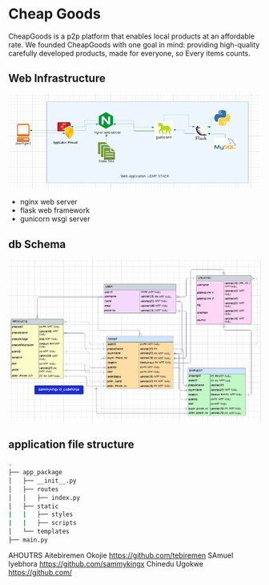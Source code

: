 # Cheap Goods
CheapGoods is a p2p platform that enables local products at an affordable rate. We founded CheapGoods with one goal in mind: providing high-quality carefully developed products, made for everyone, so Every items counts.

## Web Infrastructure
![](./images/infrastructure_design.PNG)
- nginx web server
- flask web framework
- gunicorn wsgi server

## db Schema
![](./images/complete_er_diagram.PNG)
## application file structure

```bash
.
├── app_package
│   ├── __init__.py
│   ├── routes
│   │   ├── index.py
│   ├── static
|   |   ├── styles
|   |   ├── scripts
│   └── templates
├── main.py
```

AHOUTRS
Aitebiremen Okojie <https://github.com/tebiremen>
SAmuel Iyebhora <https://github.com/sammykingx>
Chinedu Ugokwe <https://github.com/>
